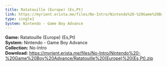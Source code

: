 ```yaml
---
title: Ratatouille (Europe) (Es,Pt)
link: https://myrient.erista.me/files/No-Intro/Nintendo%20-%20Game%20Boy%20Advance/Ratatouille%20(Europe)%20(Es,Pt).zip
type: single1
System: Nintendo - Game Boy Advance
---
```

<b>Game:</b> Ratatouille (Europe) (Es,Pt)<br>
<b>System:</b> Nintendo - Game Boy Advance<br>
<b>Collection:</b> No-Intro<br>
<b>Download:</b> https://myrient.erista.me/files/No-Intro/Nintendo%20-%20Game%20Boy%20Advance/Ratatouille%20(Europe)%20(Es,Pt).zip